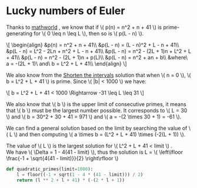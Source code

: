 # Lucky numbers of Euler

Thanks
to [mathworld](https://mathworld.wolfram.com/Prime-GeneratingPolynomial.html)
, we know that if \\( p(n) = n^2 + n + 41 \\) is prime-generating for \\(
0 \leq n \leq L \\), then so is \\( p(L - n) \\).

\\[ \begin{align} &p(n) = n^2 + n + 41\\\\ &p(L - n) = (L - n)^2 + L - n + 41\\\\ &p(L - n) = L^2 - 2Ln + n^2 + L - n + 41\\\\ &p(L - n) = n^2 - (2L + 1)n + L^2 + L + 41\\\\ &p(L - n) = n^2 - (2L + 1)n + p(L)\\\\ &p(L - n) = n^2 + an + b\\\\ &where\ a = -(2L + 1)\ and\ b = L^2 + L + 41\\\\ \end{align} \\]

We also know from the [Shorten the intervals](solution2.md) solution that when
\\( n = 0 \\), \\( b = L^2 + L + 41 \\) is prime. Since \\( |b| < 1000 \\) we
have:

\\[ b = L^2 + L + 41 < 1000 \Rightarrow -31 \leq L \leq 31 \\]

We also know that \\( b \\) is the upper limit of consecutive primes, it means
that \\( b \\) must be the largest number possible. It corresponds to \\( L = 30
\\) and \\( b = 30^2 + 30 + 41 = 971 \\) and \\( a = -(2 \times 30 + 1)
= -61 \\).

We can find a general solution based on the limit by searching the value of \\(
L \\) and then computing \\( a \times b = (L^2 + L + 41) \times (-2(L + 1))
\\).

The value of \\( L \\) is the largest solution for \\( L^2 + L + 41 < limit \\)
.\
We have \\( \Delta = 1 - 4(41 - limit) \\), thus the solution is L = 
\\( \left\lfloor \frac{-1 + \sqrt{4(41 - limit)}}{2} \right\rfloor \\)

```python
def quadratic_primes(limit=1000):
    l = floor((-1 + sqrt(1 - 4 * (41 - limit))) / 2)
    return (l ** 2 + l + 41) * (-(2 * l + 1))
```